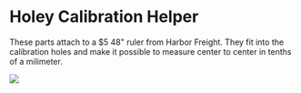 # Holey Calibration Helper

These parts attach to a $5 48" ruler from Harbor Freight.  They fit into the calibration holes and make it possible to measure center to center in tenths of a milimeter. 

![](https://raw.githubusercontent.com/AaronVerDow/Holey_Calibration_Helper/main/pics/mainpicture.jpg)
